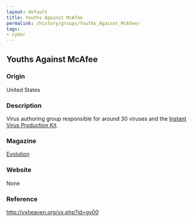 ```yaml
---
layout: default
title: Youths Against McAfee
permalink: /history/groups/Youths_Against_McAfee/
tags:
- cyber
---
```


## Youths Against McAfee

### Origin
United States

### Description
Virus authoring group responsible for around 30 viruses and the [Instant Virus Production Kit](http://vxheaven.org/vx.php?id=ti01).

### Magazine
[Evolution](http://vxheaven.org/vx.php?id=ze00)

### Website
None

### Reference
http://vxheaven.org/vx.php?id=gy00
